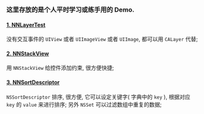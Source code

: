 ### 这里存放的是个人平时学习或练手用的 Demo.

#### [1. NNLayerTest](https://github.com/liuzhongning/NNLearn/tree/master/NNLayerTest)

没有交互事件的 `UIView` 或者 `UIImageView` 或者 `UIImage`, 都可以用 `CALayer` 代替;

#### [2. NNStackView](https://github.com/liuzhongning/NNLearn/tree/master/NNStackView)

用 `NNStackView` 给控件添加约束, 很方便快捷;

#### [3. NNSortDescriptor](https://github.com/liuzhongning/NNLearn/tree/master/NNSortDescriptor)

`NSSortDescriptor` 排序, 很方便, 它可以设定关键字( 字典中的 `key` ), 根据对应 `key` 的 `value` 来进行排序; 另外 `NSSet` 可以过滤数组中重复的数据;

